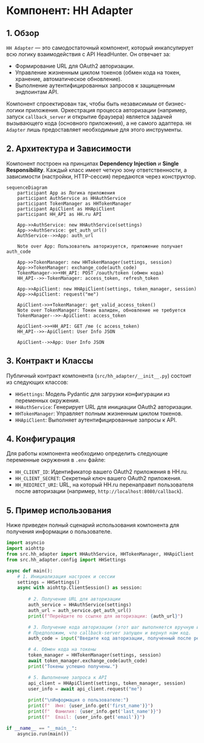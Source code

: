 # Компонент: HH Adapter

## 1. Обзор

`HH Adapter` — это самодостаточный компонент, который инкапсулирует всю логику взаимодействия с API HeadHunter. Он отвечает за:
-   Формирование URL для OAuth2 авторизации.
-   Управление жизненным циклом токенов (обмен кода на токен, хранение, автоматическое обновление).
-   Выполнение аутентифицированных запросов к защищенным эндпоинтам API.

Компонент спроектирован так, чтобы быть независимым от бизнес-логики приложения. Оркестрация процесса авторизации (например, запуск `callback_server` и открытие браузера) является задачей вызывающего кода (основного приложения), а не самого адаптера. `HH Adapter` лишь предоставляет необходимые для этого инструменты.

## 2. Архитектура и Зависимости

Компонент построен на принципах **Dependency Injection** и **Single Responsibility**. Каждый класс имеет четкую зону ответственности, а зависимости (настройки, HTTP-сессия) передаются через конструктор.

```mermaid
sequenceDiagram
    participant App as Логика приложения
    participant AuthService as HHAuthService
    participant TokenManager as HHTokenManager
    participant ApiClient as HHApiClient
    participant HH_API as HH.ru API

    App->>AuthService: new HHAuthService(settings)
    App->>AuthService: get_auth_url()
    AuthService-->>App: auth_url

    Note over App: Пользователь авторизуется, приложение получает auth_code

    App->>TokenManager: new HHTokenManager(settings, session)
    App->>TokenManager: exchange_code(auth_code)
    TokenManager->>+HH_API: POST /oauth/token (обмен кода)
    HH_API-->>-TokenManager: access_token, refresh_token

    App->>ApiClient: new HHApiClient(settings, token_manager, session)
    App->>ApiClient: request("me")
    
    ApiClient->>+TokenManager: get_valid_access_token()
    Note over TokenManager: Токен валиден, обновление не требуется
    TokenManager-->>-ApiClient: access_token
    
    ApiClient->>+HH_API: GET /me (с access_token)
    HH_API-->>-ApiClient: User Info JSON
    
    ApiClient-->>App: User Info JSON
```

## 3. Контракт и Классы

Публичный контракт компонента (`src/hh_adapter/__init__.py`) состоит из следующих классов:

-   `HHSettings`: Модель Pydantic для загрузки конфигурации из переменных окружения.
-   `HHAuthService`: Генерирует URL для инициации OAuth2 авторизации.
-   `HHTokenManager`: Управляет полным жизненным циклом токенов.
-   `HHApiClient`: Выполняет аутентифицированные запросы к API.

## 4. Конфигурация

Для работы компонента необходимо определить следующие переменные окружения в `.env` файле:

-   `HH_CLIENT_ID`: Идентификатор вашего OAuth2 приложения в HH.ru.
-   `HH_CLIENT_SECRET`: Секретный ключ вашего OAuth2 приложения.
-   `HH_REDIRECT_URI`: URL, на который HH.ru перенаправит пользователя после авторизации (например, `http://localhost:8080/callback`).

## 5. Пример использования

Ниже приведен полный сценарий использования компонента для получения информации о пользователе.

```python
import asyncio
import aiohttp
from src.hh_adapter import HHAuthService, HHTokenManager, HHApiClient
from src.hh_adapter.config import HHSettings

async def main():
    # 1. Инициализация настроек и сессии
    settings = HHSettings()
    async with aiohttp.ClientSession() as session:
        
        # 2. Получение URL для авторизации
        auth_service = HHAuthService(settings)
        auth_url = auth_service.get_auth_url()
        print(f"Перейдите по ссылке для авторизации: {auth_url}")

        # 3. Получение кода авторизации (этот шаг выполняется вручную или через callback-server)
        # Предположим, что callback-server запущен и вернул нам код.
        auth_code = input("Введите код авторизации, полученный после редиректа: ")

        # 4. Обмен кода на токены
        token_manager = HHTokenManager(settings, session)
        await token_manager.exchange_code(auth_code)
        print("Токены успешно получены.")

        # 5. Выполнение запроса к API
        api_client = HHApiClient(settings, token_manager, session)
        user_info = await api_client.request("me")
        
        print("\nИнформация о пользователе:")
        print(f"  Имя: {user_info.get('first_name')}")
        print(f"  Фамилия: {user_info.get('last_name')}")
        print(f"  Email: {user_info.get('email')}")

if __name__ == "__main__":
    asyncio.run(main())
```